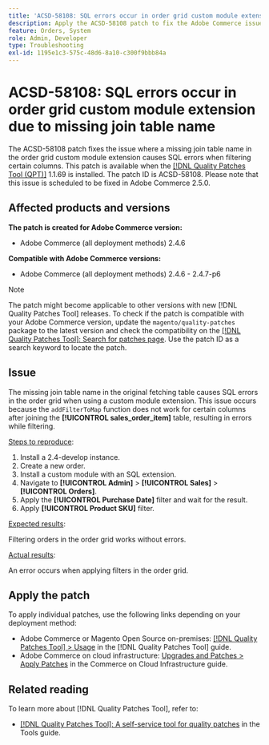 ```yaml
---
title: 'ACSD-58108: SQL errors occur in order grid custom module extension due to missing join table name'
description: Apply the ACSD-58108 patch to fix the Adobe Commerce issue where a missing join table name in the order grid custom module extension causes SQL errors when filtering certain columns.
feature: Orders, System
role: Admin, Developer
type: Troubleshooting
exl-id: 1195e1c3-575c-48d6-8a10-c300f9bbb84a
---
```

# ACSD-58108: SQL errors occur in order grid custom module extension due to missing join table name

The ACSD-58108 patch fixes the issue where a missing join table name in the order grid custom module extension causes SQL errors when filtering certain columns. This patch is available when the [[!DNL Quality Patches Tool (QPT)]](/help/tools/quality-patches-tool/quality-patches-tool-to-self-serve-quality-patches.md) 1.1.69 is installed. The patch ID is ACSD-58108. Please note that this issue is scheduled to be fixed in Adobe Commerce 2.5.0.

## Affected products and versions

**The patch is created for Adobe Commerce version:**

* Adobe Commerce (all deployment methods) 2.4.6

**Compatible with Adobe Commerce versions:**

* Adobe Commerce (all deployment methods) 2.4.6 - 2.4.7-p6

>[!NOTE]
>
>The patch might become applicable to other versions with new [!DNL Quality Patches Tool] releases. To check if the patch is compatible with your Adobe Commerce version, update the `magento/quality-patches` package to the latest version and check the compatibility on the [[!DNL Quality Patches Tool]: Search for patches page](https://experienceleague.adobe.com/tools/commerce-quality-patches/index.html). Use the patch ID as a search keyword to locate the patch.

## Issue

The missing join table name in the original fetching table causes SQL errors in the order grid when using a custom module extension. This issue occurs because the `addFilterToMap` function does not work for certain columns after joining the **[!UICONTROL sales_order_item]** table, resulting in errors while filtering.

<u>Steps to reproduce</u>:

01. Install a 2.4-develop instance.
02. Create a new order.
03. Install a custom module with an SQL extension.
04. Navigate to **[!UICONTROL Admin]** > **[!UICONTROL Sales]** > **[!UICONTROL Orders]**.
05. Apply the **[!UICONTROL Purchase Date]** filter and wait for the result.
06. Apply **[!UICONTROL Product SKU]** filter.

<u>Expected results</u>:

Filtering orders in the order grid works without errors.

<u>Actual results</u>:

An error occurs when applying filters in the order grid.

## Apply the patch

To apply individual patches, use the following links depending on your deployment method:

* Adobe Commerce or Magento Open Source on-premises: [[!DNL Quality Patches Tool] > Usage](/help/tools/quality-patches-tool/usage.md) in the [!DNL Quality Patches Tool] guide.
* Adobe Commerce on cloud infrastructure: [Upgrades and Patches > Apply Patches](https://experienceleague.adobe.com/docs/commerce-cloud-service/user-guide/develop/upgrade/apply-patches.html) in the Commerce on Cloud Infrastructure guide.

## Related reading

To learn more about [!DNL Quality Patches Tool], refer to:

* [[!DNL Quality Patches Tool]: A self-service tool for quality patches](/help/tools/quality-patches-tool/quality-patches-tool-to-self-serve-quality-patches.md) in the Tools guide.

